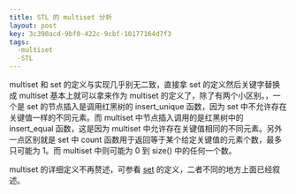 ```yaml
---
title: STL 的 multiset 分析
layout: post
key: 3c390acd-9bf0-422c-9cbf-10177164d7f3
tags:
  -multiset
  -STL
---
```


multiset 和 set 的定义与实现几乎别无二致，直接拿 set 的定义然后关键字替换成 multiset 基本上就可以拿来作为 multiset 的定义了，除了有两个小区别。，一个是 set 的节点插入是调用红黑树的 insert\_unique 函数，因为 set 中不允许存在关键值一样的不同元素。而 multiset 中节点插入调用的是红黑树中的 insert\_equal 函数，这是因为 multiset 中允许存在关键值相同的不同元素。另外一点区别就是 set 中 count 函数用于返回等于某个给定关键值的元素个数，最多只可能为 1。而 multiset 中则可能为 0 到 size() 中的任何一个数。

multiset 的详细定义不再赘述，可参看 [set](../22/set.html) 的定义，二者不同的地方上面已经叙述。
